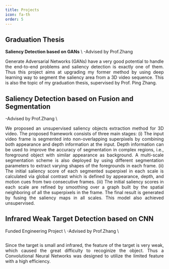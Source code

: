 ```yaml
---
title: Projects
icon: fa-th
order: 5
---
```


## Graduation Thesis 
<b>Saliency Detection based on GANs</b> \\
-Advised by Prof.Zhang
<p style="text-align:justify">
Generate Adversarial Networks (GANs) have a very good potential to handle the end-to-end problems and saliency detection is exactly one of them. Thus this project aims at upgrading my former method by using deep learning way to segment the saliency area from a 3D video sequence. This is also the topic of my graduation thesis, supervised by Prof. Ping Zhang.
</p>

## Saliency Detection based on Fusion and Segmentation
-Advised by Prof.Zhang \\
<span class="image right"><img src="{{ 'assets/myimg/pic1.png' | relative_url }}" alt="" /></span>

<p style="text-align:justify">
We proposed an unsupervised saliency objects extraction method for 3D video. The proposed framework consists of three main stages: (i) The input video frame is segmented into non-overlapping superpixels by combining both appearance and depth information at the input. Depth information can be used to improve the accuracy of segmentation in complex regions, i.e., foreground object with similar appearance as background. A multi-scale segmentation scheme is also deployed by using different segmentation parameters to extract varying shapes of the foregrounds in each frame. (ii) The initial saliency score of each segmented superpixel in each scale is calculated via global contrast which is defined by appearance, depth, and motion cues from two consecutive frames. (iii) The initial saliency scores in each scale are refined by smoothing over a graph built by the spatial neighboring of all the superpixels in the frame. The final result is generated by fusing the saliency maps in all scales. This model also achieved unsupervised.
</p>

## Infrared Weak Target Detection based on CNN 
Funded Engineering Project \\
-Advised by Prof.Zhang \\

<span class="image left"><img src="{{ 'assets/myimg/pic2.png' | relative_url }}" alt="" /></span>
<p style="text-align:justify">
Since the target is small and infrared, the feature of the target is very weak, which caused the great difficulty to recoginize the object. Thus a Convolutional Neural Networks was designed to utilize the limited feature with a high efficiency.
</p>